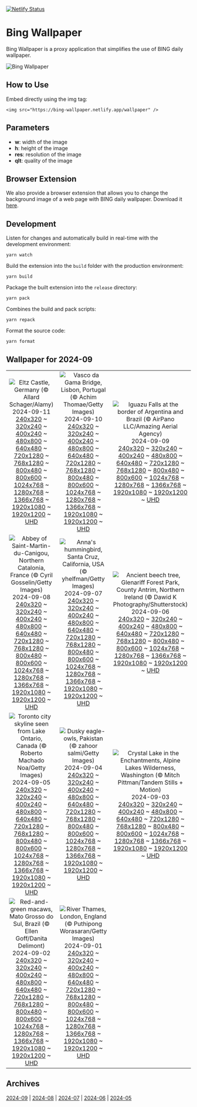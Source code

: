 [![Netlify Status](https://api.netlify.com/api/v1/badges/65b1ff01-580c-4c31-972b-5e0ab2d51260/deploy-status)](https://app.netlify.com/sites/bing-wallpaper/deploys)

# Bing Wallpaper

Bing Wallpaper is a proxy application that simplifies the use of BING daily wallpaper.

![Bing Wallpaper](https://bing-wallpaper.netlify.app/wallpaper)

## How to Use

Embed directly using the img tag:

```
<img src="https://bing-wallpaper.netlify.app/wallpaper" />
```

## Parameters

- **w**: width of the image
- **h**: height of the image
- **res**: resolution of the image
- **qlt**: quality of the image

## Browser Extension

We also provide a browser extension that allows you to change the background image of a web page with BING daily wallpaper. Download it [here](https://github.com/antiheroguy/bing-wallpaper/releases).

## Development

Listen for changes and automatically build in real-time with the development environment:

```
yarn watch
```

Build the extension into the `build` folder with the production environment:

```
yarn build
```

Package the built extension into the `release` directory:

```
yarn pack
```

Combines the build and pack scripts:

```
yarn repack
```

Format the source code:

```
yarn format
```

## Wallpaper for 2024-09
|      |      |      |
| :----: | :----: | :----: |
|![Eltz Castle, Germany (© Allard Schager/Alamy)](https://www.bing.com/th?id=OHR.EltzCastle_ROW3763961320_320x240.jpg)<br />2024-09-11<br />[240x320](https://www.bing.com/th?id=OHR.EltzCastle_ROW3763961320_240x320.jpg) ~ [320x240](https://www.bing.com/th?id=OHR.EltzCastle_ROW3763961320_320x240.jpg) ~ [400x240](https://www.bing.com/th?id=OHR.EltzCastle_ROW3763961320_400x240.jpg) ~ [480x800](https://www.bing.com/th?id=OHR.EltzCastle_ROW3763961320_480x800.jpg) ~ [640x480](https://www.bing.com/th?id=OHR.EltzCastle_ROW3763961320_640x480.jpg) ~ [720x1280](https://www.bing.com/th?id=OHR.EltzCastle_ROW3763961320_720x1280.jpg) ~ [768x1280](https://www.bing.com/th?id=OHR.EltzCastle_ROW3763961320_768x1280.jpg) ~ [800x480](https://www.bing.com/th?id=OHR.EltzCastle_ROW3763961320_800x480.jpg) ~ [800x600](https://www.bing.com/th?id=OHR.EltzCastle_ROW3763961320_800x600.jpg) ~ [1024x768](https://www.bing.com/th?id=OHR.EltzCastle_ROW3763961320_1024x768.jpg) ~ [1280x768](https://www.bing.com/th?id=OHR.EltzCastle_ROW3763961320_1280x768.jpg) ~ [1366x768](https://www.bing.com/th?id=OHR.EltzCastle_ROW3763961320_1366x768.jpg) ~ [1920x1080](https://www.bing.com/th?id=OHR.EltzCastle_ROW3763961320_1920x1080.jpg) ~ [1920x1200](https://www.bing.com/th?id=OHR.EltzCastle_ROW3763961320_1920x1200.jpg) ~ [UHD](https://www.bing.com/th?id=OHR.EltzCastle_ROW3763961320_UHD.jpg)|![Vasco da Gama Bridge, Lisbon, Portugal (© Achim Thomae/Getty Images)](https://www.bing.com/th?id=OHR.BridgeLisbon_ROW2312230320_320x240.jpg)<br />2024-09-10<br />[240x320](https://www.bing.com/th?id=OHR.BridgeLisbon_ROW2312230320_240x320.jpg) ~ [320x240](https://www.bing.com/th?id=OHR.BridgeLisbon_ROW2312230320_320x240.jpg) ~ [400x240](https://www.bing.com/th?id=OHR.BridgeLisbon_ROW2312230320_400x240.jpg) ~ [480x800](https://www.bing.com/th?id=OHR.BridgeLisbon_ROW2312230320_480x800.jpg) ~ [640x480](https://www.bing.com/th?id=OHR.BridgeLisbon_ROW2312230320_640x480.jpg) ~ [720x1280](https://www.bing.com/th?id=OHR.BridgeLisbon_ROW2312230320_720x1280.jpg) ~ [768x1280](https://www.bing.com/th?id=OHR.BridgeLisbon_ROW2312230320_768x1280.jpg) ~ [800x480](https://www.bing.com/th?id=OHR.BridgeLisbon_ROW2312230320_800x480.jpg) ~ [800x600](https://www.bing.com/th?id=OHR.BridgeLisbon_ROW2312230320_800x600.jpg) ~ [1024x768](https://www.bing.com/th?id=OHR.BridgeLisbon_ROW2312230320_1024x768.jpg) ~ [1280x768](https://www.bing.com/th?id=OHR.BridgeLisbon_ROW2312230320_1280x768.jpg) ~ [1366x768](https://www.bing.com/th?id=OHR.BridgeLisbon_ROW2312230320_1366x768.jpg) ~ [1920x1080](https://www.bing.com/th?id=OHR.BridgeLisbon_ROW2312230320_1920x1080.jpg) ~ [1920x1200](https://www.bing.com/th?id=OHR.BridgeLisbon_ROW2312230320_1920x1200.jpg) ~ [UHD](https://www.bing.com/th?id=OHR.BridgeLisbon_ROW2312230320_UHD.jpg)|![Iguazu Falls at the border of Argentina and Brazil (© AirPano LLC/Amazing Aerial Agency)](https://www.bing.com/th?id=OHR.IguazuRainbow_ROW3139457985_320x240.jpg)<br />2024-09-09<br />[240x320](https://www.bing.com/th?id=OHR.IguazuRainbow_ROW3139457985_240x320.jpg) ~ [320x240](https://www.bing.com/th?id=OHR.IguazuRainbow_ROW3139457985_320x240.jpg) ~ [400x240](https://www.bing.com/th?id=OHR.IguazuRainbow_ROW3139457985_400x240.jpg) ~ [480x800](https://www.bing.com/th?id=OHR.IguazuRainbow_ROW3139457985_480x800.jpg) ~ [640x480](https://www.bing.com/th?id=OHR.IguazuRainbow_ROW3139457985_640x480.jpg) ~ [720x1280](https://www.bing.com/th?id=OHR.IguazuRainbow_ROW3139457985_720x1280.jpg) ~ [768x1280](https://www.bing.com/th?id=OHR.IguazuRainbow_ROW3139457985_768x1280.jpg) ~ [800x480](https://www.bing.com/th?id=OHR.IguazuRainbow_ROW3139457985_800x480.jpg) ~ [800x600](https://www.bing.com/th?id=OHR.IguazuRainbow_ROW3139457985_800x600.jpg) ~ [1024x768](https://www.bing.com/th?id=OHR.IguazuRainbow_ROW3139457985_1024x768.jpg) ~ [1280x768](https://www.bing.com/th?id=OHR.IguazuRainbow_ROW3139457985_1280x768.jpg) ~ [1366x768](https://www.bing.com/th?id=OHR.IguazuRainbow_ROW3139457985_1366x768.jpg) ~ [1920x1080](https://www.bing.com/th?id=OHR.IguazuRainbow_ROW3139457985_1920x1080.jpg) ~ [1920x1200](https://www.bing.com/th?id=OHR.IguazuRainbow_ROW3139457985_1920x1200.jpg) ~ [UHD](https://www.bing.com/th?id=OHR.IguazuRainbow_ROW3139457985_UHD.jpg)|
|![Abbey of Saint-Martin-du-Canigou, Northern Catalonia, France (© Cyril Gosselin/Getty Images)](https://www.bing.com/th?id=OHR.Canigou_ROW3533660009_320x240.jpg)<br />2024-09-08<br />[240x320](https://www.bing.com/th?id=OHR.Canigou_ROW3533660009_240x320.jpg) ~ [320x240](https://www.bing.com/th?id=OHR.Canigou_ROW3533660009_320x240.jpg) ~ [400x240](https://www.bing.com/th?id=OHR.Canigou_ROW3533660009_400x240.jpg) ~ [480x800](https://www.bing.com/th?id=OHR.Canigou_ROW3533660009_480x800.jpg) ~ [640x480](https://www.bing.com/th?id=OHR.Canigou_ROW3533660009_640x480.jpg) ~ [720x1280](https://www.bing.com/th?id=OHR.Canigou_ROW3533660009_720x1280.jpg) ~ [768x1280](https://www.bing.com/th?id=OHR.Canigou_ROW3533660009_768x1280.jpg) ~ [800x480](https://www.bing.com/th?id=OHR.Canigou_ROW3533660009_800x480.jpg) ~ [800x600](https://www.bing.com/th?id=OHR.Canigou_ROW3533660009_800x600.jpg) ~ [1024x768](https://www.bing.com/th?id=OHR.Canigou_ROW3533660009_1024x768.jpg) ~ [1280x768](https://www.bing.com/th?id=OHR.Canigou_ROW3533660009_1280x768.jpg) ~ [1366x768](https://www.bing.com/th?id=OHR.Canigou_ROW3533660009_1366x768.jpg) ~ [1920x1080](https://www.bing.com/th?id=OHR.Canigou_ROW3533660009_1920x1080.jpg) ~ [1920x1200](https://www.bing.com/th?id=OHR.Canigou_ROW3533660009_1920x1200.jpg) ~ [UHD](https://www.bing.com/th?id=OHR.Canigou_ROW3533660009_UHD.jpg)|![Anna's hummingbird, Santa Cruz, California, USA (© yhelfman/Getty Images)](https://www.bing.com/th?id=OHR.SantaCruzHummer_ROW3345595068_320x240.jpg)<br />2024-09-07<br />[240x320](https://www.bing.com/th?id=OHR.SantaCruzHummer_ROW3345595068_240x320.jpg) ~ [320x240](https://www.bing.com/th?id=OHR.SantaCruzHummer_ROW3345595068_320x240.jpg) ~ [400x240](https://www.bing.com/th?id=OHR.SantaCruzHummer_ROW3345595068_400x240.jpg) ~ [480x800](https://www.bing.com/th?id=OHR.SantaCruzHummer_ROW3345595068_480x800.jpg) ~ [640x480](https://www.bing.com/th?id=OHR.SantaCruzHummer_ROW3345595068_640x480.jpg) ~ [720x1280](https://www.bing.com/th?id=OHR.SantaCruzHummer_ROW3345595068_720x1280.jpg) ~ [768x1280](https://www.bing.com/th?id=OHR.SantaCruzHummer_ROW3345595068_768x1280.jpg) ~ [800x480](https://www.bing.com/th?id=OHR.SantaCruzHummer_ROW3345595068_800x480.jpg) ~ [800x600](https://www.bing.com/th?id=OHR.SantaCruzHummer_ROW3345595068_800x600.jpg) ~ [1024x768](https://www.bing.com/th?id=OHR.SantaCruzHummer_ROW3345595068_1024x768.jpg) ~ [1280x768](https://www.bing.com/th?id=OHR.SantaCruzHummer_ROW3345595068_1280x768.jpg) ~ [1366x768](https://www.bing.com/th?id=OHR.SantaCruzHummer_ROW3345595068_1366x768.jpg) ~ [1920x1080](https://www.bing.com/th?id=OHR.SantaCruzHummer_ROW3345595068_1920x1080.jpg) ~ [1920x1200](https://www.bing.com/th?id=OHR.SantaCruzHummer_ROW3345595068_1920x1200.jpg) ~ [UHD](https://www.bing.com/th?id=OHR.SantaCruzHummer_ROW3345595068_UHD.jpg)|![Ancient beech tree, Glenariff Forest Park, County Antrim, Northern Ireland (© Dawid K Photography/Shutterstock)](https://www.bing.com/th?id=OHR.GlenariffPark_ROW1563275135_320x240.jpg)<br />2024-09-06<br />[240x320](https://www.bing.com/th?id=OHR.GlenariffPark_ROW1563275135_240x320.jpg) ~ [320x240](https://www.bing.com/th?id=OHR.GlenariffPark_ROW1563275135_320x240.jpg) ~ [400x240](https://www.bing.com/th?id=OHR.GlenariffPark_ROW1563275135_400x240.jpg) ~ [480x800](https://www.bing.com/th?id=OHR.GlenariffPark_ROW1563275135_480x800.jpg) ~ [640x480](https://www.bing.com/th?id=OHR.GlenariffPark_ROW1563275135_640x480.jpg) ~ [720x1280](https://www.bing.com/th?id=OHR.GlenariffPark_ROW1563275135_720x1280.jpg) ~ [768x1280](https://www.bing.com/th?id=OHR.GlenariffPark_ROW1563275135_768x1280.jpg) ~ [800x480](https://www.bing.com/th?id=OHR.GlenariffPark_ROW1563275135_800x480.jpg) ~ [800x600](https://www.bing.com/th?id=OHR.GlenariffPark_ROW1563275135_800x600.jpg) ~ [1024x768](https://www.bing.com/th?id=OHR.GlenariffPark_ROW1563275135_1024x768.jpg) ~ [1280x768](https://www.bing.com/th?id=OHR.GlenariffPark_ROW1563275135_1280x768.jpg) ~ [1366x768](https://www.bing.com/th?id=OHR.GlenariffPark_ROW1563275135_1366x768.jpg) ~ [1920x1080](https://www.bing.com/th?id=OHR.GlenariffPark_ROW1563275135_1920x1080.jpg) ~ [1920x1200](https://www.bing.com/th?id=OHR.GlenariffPark_ROW1563275135_1920x1200.jpg) ~ [UHD](https://www.bing.com/th?id=OHR.GlenariffPark_ROW1563275135_UHD.jpg)|
|![Toronto city skyline seen from Lake Ontario, Canada (© Roberto Machado Noa/Getty Images)](https://www.bing.com/th?id=OHR.TIFF2024_ROW8059887300_320x240.jpg)<br />2024-09-05<br />[240x320](https://www.bing.com/th?id=OHR.TIFF2024_ROW8059887300_240x320.jpg) ~ [320x240](https://www.bing.com/th?id=OHR.TIFF2024_ROW8059887300_320x240.jpg) ~ [400x240](https://www.bing.com/th?id=OHR.TIFF2024_ROW8059887300_400x240.jpg) ~ [480x800](https://www.bing.com/th?id=OHR.TIFF2024_ROW8059887300_480x800.jpg) ~ [640x480](https://www.bing.com/th?id=OHR.TIFF2024_ROW8059887300_640x480.jpg) ~ [720x1280](https://www.bing.com/th?id=OHR.TIFF2024_ROW8059887300_720x1280.jpg) ~ [768x1280](https://www.bing.com/th?id=OHR.TIFF2024_ROW8059887300_768x1280.jpg) ~ [800x480](https://www.bing.com/th?id=OHR.TIFF2024_ROW8059887300_800x480.jpg) ~ [800x600](https://www.bing.com/th?id=OHR.TIFF2024_ROW8059887300_800x600.jpg) ~ [1024x768](https://www.bing.com/th?id=OHR.TIFF2024_ROW8059887300_1024x768.jpg) ~ [1280x768](https://www.bing.com/th?id=OHR.TIFF2024_ROW8059887300_1280x768.jpg) ~ [1366x768](https://www.bing.com/th?id=OHR.TIFF2024_ROW8059887300_1366x768.jpg) ~ [1920x1080](https://www.bing.com/th?id=OHR.TIFF2024_ROW8059887300_1920x1080.jpg) ~ [1920x1200](https://www.bing.com/th?id=OHR.TIFF2024_ROW8059887300_1920x1200.jpg) ~ [UHD](https://www.bing.com/th?id=OHR.TIFF2024_ROW8059887300_UHD.jpg)|![Dusky eagle-owls, Pakistan (© zahoor salmi/Getty Images)](https://www.bing.com/th?id=OHR.DuskyOwls_ROW7167692240_320x240.jpg)<br />2024-09-04<br />[240x320](https://www.bing.com/th?id=OHR.DuskyOwls_ROW7167692240_240x320.jpg) ~ [320x240](https://www.bing.com/th?id=OHR.DuskyOwls_ROW7167692240_320x240.jpg) ~ [400x240](https://www.bing.com/th?id=OHR.DuskyOwls_ROW7167692240_400x240.jpg) ~ [480x800](https://www.bing.com/th?id=OHR.DuskyOwls_ROW7167692240_480x800.jpg) ~ [640x480](https://www.bing.com/th?id=OHR.DuskyOwls_ROW7167692240_640x480.jpg) ~ [720x1280](https://www.bing.com/th?id=OHR.DuskyOwls_ROW7167692240_720x1280.jpg) ~ [768x1280](https://www.bing.com/th?id=OHR.DuskyOwls_ROW7167692240_768x1280.jpg) ~ [800x480](https://www.bing.com/th?id=OHR.DuskyOwls_ROW7167692240_800x480.jpg) ~ [800x600](https://www.bing.com/th?id=OHR.DuskyOwls_ROW7167692240_800x600.jpg) ~ [1024x768](https://www.bing.com/th?id=OHR.DuskyOwls_ROW7167692240_1024x768.jpg) ~ [1280x768](https://www.bing.com/th?id=OHR.DuskyOwls_ROW7167692240_1280x768.jpg) ~ [1366x768](https://www.bing.com/th?id=OHR.DuskyOwls_ROW7167692240_1366x768.jpg) ~ [1920x1080](https://www.bing.com/th?id=OHR.DuskyOwls_ROW7167692240_1920x1080.jpg) ~ [1920x1200](https://www.bing.com/th?id=OHR.DuskyOwls_ROW7167692240_1920x1200.jpg) ~ [UHD](https://www.bing.com/th?id=OHR.DuskyOwls_ROW7167692240_UHD.jpg)|![Crystal Lake in the Enchantments, Alpine Lakes Wilderness, Washington (© Mitch Pittman/Tandem Stills + Motion)](https://www.bing.com/th?id=OHR.AlpineLakes_ROW0304346797_320x240.jpg)<br />2024-09-03<br />[240x320](https://www.bing.com/th?id=OHR.AlpineLakes_ROW0304346797_240x320.jpg) ~ [320x240](https://www.bing.com/th?id=OHR.AlpineLakes_ROW0304346797_320x240.jpg) ~ [400x240](https://www.bing.com/th?id=OHR.AlpineLakes_ROW0304346797_400x240.jpg) ~ [480x800](https://www.bing.com/th?id=OHR.AlpineLakes_ROW0304346797_480x800.jpg) ~ [640x480](https://www.bing.com/th?id=OHR.AlpineLakes_ROW0304346797_640x480.jpg) ~ [720x1280](https://www.bing.com/th?id=OHR.AlpineLakes_ROW0304346797_720x1280.jpg) ~ [768x1280](https://www.bing.com/th?id=OHR.AlpineLakes_ROW0304346797_768x1280.jpg) ~ [800x480](https://www.bing.com/th?id=OHR.AlpineLakes_ROW0304346797_800x480.jpg) ~ [800x600](https://www.bing.com/th?id=OHR.AlpineLakes_ROW0304346797_800x600.jpg) ~ [1024x768](https://www.bing.com/th?id=OHR.AlpineLakes_ROW0304346797_1024x768.jpg) ~ [1280x768](https://www.bing.com/th?id=OHR.AlpineLakes_ROW0304346797_1280x768.jpg) ~ [1366x768](https://www.bing.com/th?id=OHR.AlpineLakes_ROW0304346797_1366x768.jpg) ~ [1920x1080](https://www.bing.com/th?id=OHR.AlpineLakes_ROW0304346797_1920x1080.jpg) ~ [1920x1200](https://www.bing.com/th?id=OHR.AlpineLakes_ROW0304346797_1920x1200.jpg) ~ [UHD](https://www.bing.com/th?id=OHR.AlpineLakes_ROW0304346797_UHD.jpg)|
|![Red-and-green macaws, Mato Grosso do Sul, Brazil (© Ellen Goff/Danita Delimont)](https://www.bing.com/th?id=OHR.BuracodasAraras_ROW6781407231_320x240.jpg)<br />2024-09-02<br />[240x320](https://www.bing.com/th?id=OHR.BuracodasAraras_ROW6781407231_240x320.jpg) ~ [320x240](https://www.bing.com/th?id=OHR.BuracodasAraras_ROW6781407231_320x240.jpg) ~ [400x240](https://www.bing.com/th?id=OHR.BuracodasAraras_ROW6781407231_400x240.jpg) ~ [480x800](https://www.bing.com/th?id=OHR.BuracodasAraras_ROW6781407231_480x800.jpg) ~ [640x480](https://www.bing.com/th?id=OHR.BuracodasAraras_ROW6781407231_640x480.jpg) ~ [720x1280](https://www.bing.com/th?id=OHR.BuracodasAraras_ROW6781407231_720x1280.jpg) ~ [768x1280](https://www.bing.com/th?id=OHR.BuracodasAraras_ROW6781407231_768x1280.jpg) ~ [800x480](https://www.bing.com/th?id=OHR.BuracodasAraras_ROW6781407231_800x480.jpg) ~ [800x600](https://www.bing.com/th?id=OHR.BuracodasAraras_ROW6781407231_800x600.jpg) ~ [1024x768](https://www.bing.com/th?id=OHR.BuracodasAraras_ROW6781407231_1024x768.jpg) ~ [1280x768](https://www.bing.com/th?id=OHR.BuracodasAraras_ROW6781407231_1280x768.jpg) ~ [1366x768](https://www.bing.com/th?id=OHR.BuracodasAraras_ROW6781407231_1366x768.jpg) ~ [1920x1080](https://www.bing.com/th?id=OHR.BuracodasAraras_ROW6781407231_1920x1080.jpg) ~ [1920x1200](https://www.bing.com/th?id=OHR.BuracodasAraras_ROW6781407231_1920x1200.jpg) ~ [UHD](https://www.bing.com/th?id=OHR.BuracodasAraras_ROW6781407231_UHD.jpg)|![River Thames, London, England (© Puthipong Worasaran/Getty Images)](https://www.bing.com/th?id=OHR.ThamesLondon_ROW6580939487_320x240.jpg)<br />2024-09-01<br />[240x320](https://www.bing.com/th?id=OHR.ThamesLondon_ROW6580939487_240x320.jpg) ~ [320x240](https://www.bing.com/th?id=OHR.ThamesLondon_ROW6580939487_320x240.jpg) ~ [400x240](https://www.bing.com/th?id=OHR.ThamesLondon_ROW6580939487_400x240.jpg) ~ [480x800](https://www.bing.com/th?id=OHR.ThamesLondon_ROW6580939487_480x800.jpg) ~ [640x480](https://www.bing.com/th?id=OHR.ThamesLondon_ROW6580939487_640x480.jpg) ~ [720x1280](https://www.bing.com/th?id=OHR.ThamesLondon_ROW6580939487_720x1280.jpg) ~ [768x1280](https://www.bing.com/th?id=OHR.ThamesLondon_ROW6580939487_768x1280.jpg) ~ [800x480](https://www.bing.com/th?id=OHR.ThamesLondon_ROW6580939487_800x480.jpg) ~ [800x600](https://www.bing.com/th?id=OHR.ThamesLondon_ROW6580939487_800x600.jpg) ~ [1024x768](https://www.bing.com/th?id=OHR.ThamesLondon_ROW6580939487_1024x768.jpg) ~ [1280x768](https://www.bing.com/th?id=OHR.ThamesLondon_ROW6580939487_1280x768.jpg) ~ [1366x768](https://www.bing.com/th?id=OHR.ThamesLondon_ROW6580939487_1366x768.jpg) ~ [1920x1080](https://www.bing.com/th?id=OHR.ThamesLondon_ROW6580939487_1920x1080.jpg) ~ [1920x1200](https://www.bing.com/th?id=OHR.ThamesLondon_ROW6580939487_1920x1200.jpg) ~ [UHD](https://www.bing.com/th?id=OHR.ThamesLondon_ROW6580939487_UHD.jpg)|

## Archives
[2024-09](/archives/2024-09/) | [2024-08](/archives/2024-08/) | [2024-07](/archives/2024-07/) | [2024-06](/archives/2024-06/) | [2024-05](/archives/2024-05/)
